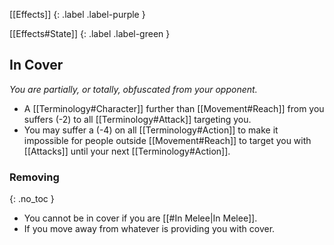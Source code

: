 
[[Effects]]
{: .label .label-purple }

[[Effects#State]]
{: .label .label-green }

## In Cover
*You are partially, or totally, obfuscated from your opponent.*
* A [[Terminology#Character]] further than [[Movement#Reach]] from you suffers (-2) to all [[Terminology#Attack]] targeting you.
* You may suffer a (-4) on all [[Terminology#Action]] to make it impossible for people outside [[Movement#Reach]] to target you with [[Attacks]] until your next [[Terminology#Action]].

### Removing
{: .no_toc }
* You cannot be in cover if you are [[#In Melee|In Melee]].
* If you move away from whatever is providing you with cover.